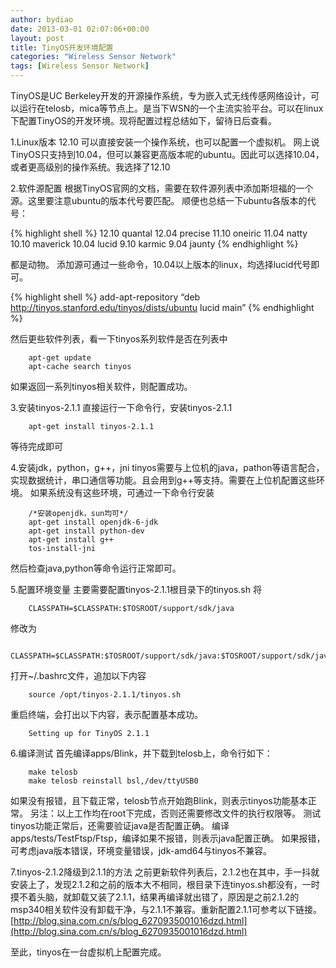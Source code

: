```yaml
---
author: bydiao
date: 2013-03-01 02:07:06+00:00
layout: post
title: TinyOS开发环境配置
categories: "Wireless Sensor Network"
tags: [Wireless Sensor Network]
---
```


TinyOS是UC Berkeley开发的开源操作系统，专为嵌入式无线传感网络设计，可以运行在telosb，mica等节点上。是当下WSN的一个主流实验平台。可以在linux下配置TinyOS的开发环境。现将配置过程总结如下，留待日后查看。

1.Linux版本 12.10
  可以直接安装一个操作系统，也可以配置一个虚拟机。
  网上说TinyOS只支持到10.04，但可以兼容更高版本呢的ubuntu。因此可以选择10.04，或者更高级别的操作系统。我选择了12.10

2.软件源配置
  根据TinyOS官网的文档，需要在软件源列表中添加斯坦福的一个源。这里要注意ubuntu的版本代号要匹配。
  顺便也总结一下ubuntu各版本的代号：

{% highlight shell %}
	12.10 quantal
	12.04 precise
	11.10 oneiric
	11.04 natty
	10.10 maverick
	10.04 lucid
	9.10 karmic
	9.04 jaunty
{% endhighlight %}

都是动物。
添加源可通过一些命令，10.04以上版本的linux，均选择lucid代号即可。

{% highlight shell %}
	add-apt-repository “deb http://tinyos.stanford.edu/tinyos/dists/ubuntu lucid main”
{% endhighlight %}

然后更些软件列表，看一下tinyos系列软件是否在列表中

```
	apt-get update
	apt-cache search tinyos
```

如果返回一系列tinyos相关软件，则配置成功。

3.安装tinyos-2.1.1
直接运行一下命令行，安装tinyos-2.1.1

```
	apt-get install tinyos-2.1.1
```

等待完成即可

4.安装jdk，python，g++，jni
tinyos需要与上位机的java，pathon等语言配合，实现数据统计，串口通信等功能。且会用到g++等支持。需要在上位机配置这些环境。
如果系统没有这些环境，可通过一下命令行安装

```
	/*安装openjdk，sun均可*/
	apt-get install openjdk-6-jdk  
	apt-get install python-dev
	apt-get install g++
	tos-install-jni
```

然后检查java,python等命令运行正常即可。

5.配置环境变量
主要需要配置tinyos-2.1.1根目录下的tinyos.sh
将
```
	CLASSPATH=$CLASSPATH:$TOSROOT/support/sdk/java
```
修改为

```
	CLASSPATH=$CLASSPATH:$TOSROOT/support/sdk/java:$TOSROOT/support/sdk/java/tinyos.jar:.
```

打开~/.bashrc文件，追加以下内容

```
	source /opt/tinyos-2.1.1/tinyos.sh
```

重启终端，会打出以下内容，表示配置基本成功。

```
	Setting up for TinyOS 2.1.1
```

6.编译测试
首先编译apps/Blink，并下载到telosb上，命令行如下：

```
	make telosb
	make telosb reinstall bsl,/dev/ttyUSB0
```

如果没有报错，且下载正常，telosb节点开始跑Blink，则表示tinyos功能基本正常。
另注：以上工作均在root下完成，否则还需要修改文件的执行权限等。
测试tinyos功能正常后，还需要验证java是否配置正确。
编译apps/tests/TestFtsp/Ftsp，编译如果不报错，则表示java配置正确。
如果报错，可考虑java版本错误，环境变量错误，jdk-amd64与tinyos不兼容。

7.tinyos-2.1.2降级到2.1.1的方法
之前更新软件列表后，2.1.2也在其中，手一抖就安装上了，发现2.1.2和之前的版本大不相同，根目录下连tinyos.sh都没有，一时摸不着头脑，就卸载又装了2.1.1，结果再编译就出错了，原因是之前2.1.2的msp340相关软件没有卸载干净，与2.1.1不兼容。重新配置2.1.1可参考以下链接。
[http://blog.sina.com.cn/s/blog_6270935001016dzd.html](http://blog.sina.com.cn/s/blog_6270935001016dzd.html) 

至此，tinyos在一台虚拟机上配置完成。
